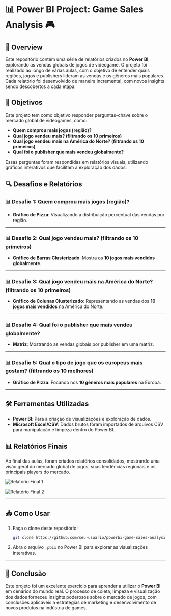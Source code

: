 # 📊 Power BI Project: Game Sales Analysis 🎮

## 📝 Overview
Este repositório contém uma série de relatórios criados no **Power BI**, explorando as vendas globais de jogos de videogame. O projeto foi realizado ao longo de várias aulas, com o objetivo de entender quais regiões, jogos e publishers lideram as vendas e os gêneros mais populares. Cada relatório foi desenvolvido de maneira incremental, com novos insights sendo descobertos a cada etapa.

## 🎯 Objetivos
Este projeto tem como objetivo responder perguntas-chave sobre o mercado global de videogames, como:
- **Quem comprou mais jogos (região)?**
- **Qual jogo vendeu mais? (filtrando os 10 primeiros)**
- **Qual jogo vendeu mais na América do Norte? (filtrando os 10 primeiros)**
- **Qual foi o publisher que mais vendeu globalmente?**

Essas perguntas foram respondidas em relatórios visuais, utilizando gráficos interativos que facilitam a exploração dos dados.

## 🔍 Desafios e Relatórios

### 📊 Desafio 1: Quem comprou mais jogos (região)?
  - **Gráfico de Pizza**: Visualizando a distribuição percentual das vendas por região.

---

### 📊 Desafio 2: Qual jogo vendeu mais? (filtrando os 10 primeiros)
  
  - **Gráfico de Barras Clusterizado**: Mostra os **10 jogos mais vendidos globalmente**.

---

### 📊 Desafio 3: Qual jogo vendeu mais na América do Norte? (filtrando os 10 primeiros)
  
  - **Gráfico de Colunas Clusterizado**: Representando as vendas dos **10 jogos mais vendidos** na América do Norte.

---

### 📊 Desafio 4: Qual foi o publisher que mais vendeu globalmente?

  - **Matriz**: Mostrando as vendas globais por publisher em uma matriz.

---

### 📊 Desafio 5: Qual o tipo de jogo que os europeus mais gostam? (filtrando os 10 melhores)
  
  - **Gráfico de Pizza**: Focando nos **10 gêneros mais populares** na Europa.

---

## 🛠️ Ferramentas Utilizadas
- **Power BI**: Para a criação de visualizações e exploração de dados.
- **Microsoft Excel/CSV**: Dados brutos foram importados de arquivos CSV para manipulação e limpeza dentro do Power BI.

## 📊 Relatórios Finais

Ao final das aulas, foram criados relatórios consolidados, mostrando uma visão geral do mercado global de jogos, suas tendências regionais e os principais players do mercado.

![Relatório Final 1](https://github.com/bellaizaoliveira/powerbi-game-sales-insights/assets/relatorio1.jpg)

![Relatório Final 2](https://prod-files-secure.s3.us-west-2.amazonaws.com/9121ed72-ac96-4800-bf58-d87c93e0f6e7/abbd1d2f-082b-4a75-969f-6f77e6bc89c5/Relatrio_2.jpg)

---

## 📥 Como Usar
1. Faça o clone deste repositório:
   ```bash
   git clone https://github.com/seu-usuario/powerbi-game-sales-analysis.git
   ```
2. Abra o arquivo `.pbix` no Power BI para explorar as visualizações interativas.

---

## 📝 Conclusão
Este projeto foi um excelente exercício para aprender a utilizar o **Power BI** em cenários do mundo real. O processo de coleta, limpeza e visualização dos dados forneceu insights poderosos sobre o mercado de jogos, com conclusões aplicáveis a estratégias de marketing e desenvolvimento de novos produtos na indústria de games.
```
